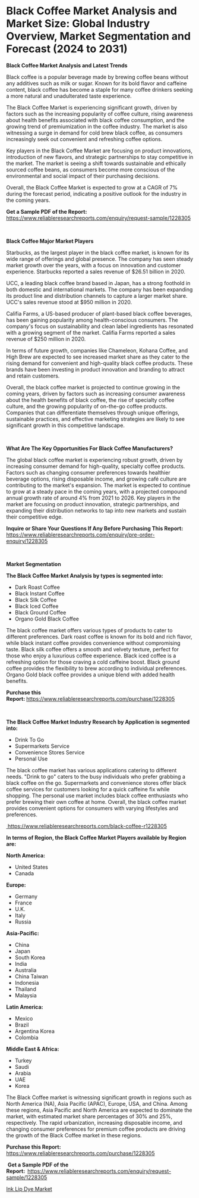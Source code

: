 <p><h1>Black Coffee Market Analysis and Market Size: Global Industry Overview, Market Segmentation and Forecast (2024 to 2031)</h1></p><p><strong>Black Coffee Market Analysis and Latest Trends</strong></p>
<p><p>Black coffee is a popular beverage made by brewing coffee beans without any additives such as milk or sugar. Known for its bold flavor and caffeine content, black coffee has become a staple for many coffee drinkers seeking a more natural and unadulterated taste experience.</p><p>The Black Coffee Market is experiencing significant growth, driven by factors such as the increasing popularity of coffee culture, rising awareness about health benefits associated with black coffee consumption, and the growing trend of premiumization in the coffee industry. The market is also witnessing a surge in demand for cold brew black coffee, as consumers increasingly seek out convenient and refreshing coffee options.</p><p>Key players in the Black Coffee Market are focusing on product innovations, introduction of new flavors, and strategic partnerships to stay competitive in the market. The market is seeing a shift towards sustainable and ethically sourced coffee beans, as consumers become more conscious of the environmental and social impact of their purchasing decisions.</p><p>Overall, the Black Coffee Market is expected to grow at a CAGR of 7% during the forecast period, indicating a positive outlook for the industry in the coming years.</p></p>
<p><strong>Get a Sample PDF of the Report:&nbsp;</strong> <a href="https://www.reliableresearchreports.com/enquiry/request-sample/1228305">https://www.reliableresearchreports.com/enquiry/request-sample/1228305</a></p>
<p>&nbsp;</p>
<p><strong>Black Coffee Major Market Players</strong></p>
<p><p>Starbucks, as the largest player in the black coffee market, is known for its wide range of offerings and global presence. The company has seen steady market growth over the years, with a focus on innovation and customer experience. Starbucks reported a sales revenue of $26.51 billion in 2020.</p><p>UCC, a leading black coffee brand based in Japan, has a strong foothold in both domestic and international markets. The company has been expanding its product line and distribution channels to capture a larger market share. UCC's sales revenue stood at $950 million in 2020.</p><p>Califia Farms, a US-based producer of plant-based black coffee beverages, has been gaining popularity among health-conscious consumers. The company's focus on sustainability and clean label ingredients has resonated with a growing segment of the market. Califia Farms reported a sales revenue of $250 million in 2020.</p><p>In terms of future growth, companies like Chameleon, Kohana Coffee, and High Brew are expected to see increased market share as they cater to the rising demand for convenient and high-quality black coffee products. These brands have been investing in product innovation and branding to attract and retain customers.</p><p>Overall, the black coffee market is projected to continue growing in the coming years, driven by factors such as increasing consumer awareness about the health benefits of black coffee, the rise of specialty coffee culture, and the growing popularity of on-the-go coffee products. Companies that can differentiate themselves through unique offerings, sustainable practices, and effective marketing strategies are likely to see significant growth in this competitive landscape.</p></p>
<p>&nbsp;</p>
<p><strong>What Are The Key Opportunities For Black Coffee Manufacturers?</strong></p>
<p><p>The global black coffee market is experiencing robust growth, driven by increasing consumer demand for high-quality, specialty coffee products. Factors such as changing consumer preferences towards healthier beverage options, rising disposable income, and growing café culture are contributing to the market's expansion. The market is expected to continue to grow at a steady pace in the coming years, with a projected compound annual growth rate of around 4% from 2021 to 2026. Key players in the market are focusing on product innovation, strategic partnerships, and expanding their distribution networks to tap into new markets and sustain their competitive edge.</p></p>
<p><strong>Inquire or Share Your Questions If Any Before Purchasing This Report:</strong> <a href="https://www.reliableresearchreports.com/enquiry/pre-order-enquiry/1228305">https://www.reliableresearchreports.com/enquiry/pre-order-enquiry/1228305</a></p>
<p>&nbsp;</p>
<p><strong>Market Segmentation</strong></p>
<p><strong>The Black Coffee Market Analysis by types is segmented into:</strong></p>
<p><ul><li>Dark Roast Coffee</li><li>Black Instant Coffee</li><li>Black Silk Coffee</li><li>Black Iced Coffee</li><li>Black Ground Coffee</li><li>Organo Gold Black Coffee</li></ul></p>
<p><p>The black coffee market offers various types of products to cater to different preferences. Dark roast coffee is known for its bold and rich flavor, while black instant coffee provides convenience without compromising taste. Black silk coffee offers a smooth and velvety texture, perfect for those who enjoy a luxurious coffee experience. Black iced coffee is a refreshing option for those craving a cold caffeine boost. Black ground coffee provides the flexibility to brew according to individual preferences. Organo Gold black coffee provides a unique blend with added health benefits.</p></p>
<p><strong>Purchase this Report:&nbsp;</strong><a href="https://www.reliableresearchreports.com/purchase/1228305">https://www.reliableresearchreports.com/purchase/1228305</a></p>
<p>&nbsp;</p>
<p><strong>The Black Coffee Market Industry Research by Application is segmented into:</strong></p>
<p><ul><li>Drink To Go</li><li>Supermarkets Service</li><li>Convenience Stores Service</li><li>Personal Use</li></ul></p>
<p><p>The black coffee market has various applications catering to different needs. "Drink to go" caters to the busy individuals who prefer grabbing a black coffee on the go. Supermarkets and convenience stores offer black coffee services for customers looking for a quick caffeine fix while shopping. The personal use market includes black coffee enthusiasts who prefer brewing their own coffee at home. Overall, the black coffee market provides convenient options for consumers with varying lifestyles and preferences.</p></p>
<p><a href="https://www.reliableresearchreports.com/black-coffee-r1228305">&nbsp;https://www.reliableresearchreports.com/black-coffee-r1228305</a></p>
<p><strong>In terms of Region, the Black Coffee Market Players available by Region are:</strong></p>
<p>
    <p> <strong> North America: </strong>
        <ul>
            <li>United States</li>
            <li>Canada</li>
        </ul>
        </p> 
    <p> <strong> Europe: </strong>
        <ul>
            <li>Germany</li>
            <li>France</li>
            <li>U.K.</li>
            <li>Italy</li>
            <li>Russia</li>
        </ul>
        </p> 
    <p> <strong> Asia-Pacific: </strong>
        <ul>
            <li>China</li>
            <li>Japan</li>
            <li>South Korea</li>
            <li>India</li>
            <li>Australia</li>
            <li>China Taiwan</li>
            <li>Indonesia</li>
            <li>Thailand</li>
            <li>Malaysia</li>
        </ul>
        </p> 
    <p> <strong> Latin America: </strong>
        <ul>
            <li>Mexico</li>
            <li>Brazil</li>
            <li>Argentina Korea</li>
            <li>Colombia</li>
        </ul>
        </p> 
    <p> <strong> Middle East & Africa: </strong>
        <ul>
            <li>Turkey</li>
            <li>Saudi</li>
            <li>Arabia</li>
            <li>UAE</li>
            <li>Korea</li>
        </ul>
    </p>
    </p>
<p><p>The Black Coffee market is witnessing significant growth in regions such as North America (NA), Asia Pacific (APAC), Europe, USA, and China. Among these regions, Asia Pacific and North America are expected to dominate the market, with estimated market share percentages of 30% and 25%, respectively. The rapid urbanization, increasing disposable income, and changing consumer preferences for premium coffee products are driving the growth of the Black Coffee market in these regions.</p></p>
<p><strong>Purchase this Report: </strong><a href="https://www.reliableresearchreports.com/purchase/1228305">https://www.reliableresearchreports.com/purchase/1228305</a></p>
<p>&nbsp;<strong>Get a Sample PDF of the Report:&nbsp;&nbsp;</strong><a href="https://www.reliableresearchreports.com/enquiry/request-sample/1228305">https://www.reliableresearchreports.com/enquiry/request-sample/1228305</a></p>
<p><strong></strong></p>
<p><p><a href="https://github.com/nicolacornish8787/Market-Research-Report-List-1/blob/main/ink-lip-dye-market.md">Ink Lip Dye Market</a></p></p>